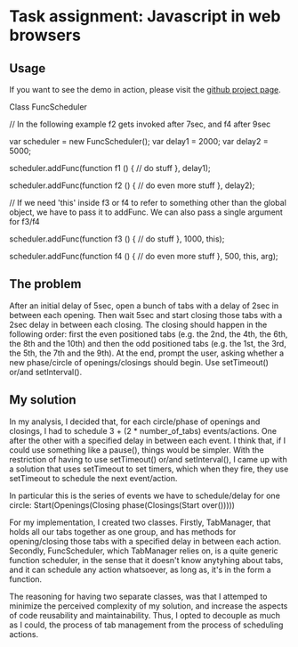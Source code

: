 # Task assignment: Javascript in web browsers

## Usage

If you want to see the demo in action, please visit the [github project page](http://www.nikosath.space/thecosmicbang-javascript-and-jquery/ch55-javascript-in-web-browsers/index.html).

Class FuncScheduler

// In the following example f2 gets invoked after 7sec, and f4 after 9sec

var scheduler = new FuncScheduler();
var delay1 = 2000;
var delay2 = 5000;

scheduler.addFunc(function f1 () {
// do stuff
}, delay1);

scheduler.addFunc(function f2 () {
// do even more stuff
}, delay2);

// If we need 'this' inside f3 or f4 to refer to something other than the global object, we have to pass it to addFunc. We can also pass a single argument for f3/f4

scheduler.addFunc(function f3 () {
// do stuff
}, 1000, this);

scheduler.addFunc(function f4 () {
// do even more stuff
}, 500, this, arg);

## The problem

After an initial delay of 5sec, open a bunch of tabs with a delay of 2sec in between each opening. Then wait 5sec and start closing those tabs with a 2sec delay in between each closing. The closing should happen in the following order: first the even positioned tabs (e.g. the 2nd, the 4th, the 6th, the 8th and the 10th) and then the odd positioned tabs (e.g. the 1st, the 3rd, the 5th, the 7th and the 9th). At the end, prompt the user, asking whether a new phase/circle of openings/closings should begin. Use setTimeout() or/and setInterval().

## My solution

In my analysis, I decided that, for each circle/phase of openings and closings, I had to schedule 3 + (2 * number_of_tabs) events/actions. One after the other with a specified delay in between each event. I think that, if I could use something like a pause(), things would be simpler. With the restriction of having to use setTimeout() or/and setInterval(), I came up with a solution that uses setTimeout to set timers, which when they fire, they use setTimeout to schedule the next event/action.

In particular this is the series of events we have to schedule/delay for one circle:
Start(Openings(Closing phase(Closings(Start over()))))

For my implementation, I created two classes. Firstly, TabManager, that holds all our tabs together as one group, and has methods for opening/closing those tabs with a specified delay in between each action. Secondly, FuncScheduler, which TabManager relies on, is a quite generic function scheduler, in the sense that it doesn't know anytyhing about tabs, and it can schedule any action whatsoever, as long as, it's in the form a function.

The reasoning for having two separate classes, was that I attemped to minimize the perceived complexity of my solution, and increase the aspects of code reusability and maintainability. Thus, I opted to decouple as much as I could, the process of tab management from the process of scheduling actions.
